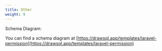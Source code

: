 ```yaml
---
title: Other
weight: 9
---
```


Schema Diagram:

You can find a schema diagram at [https://drawsql.app/templates/laravel-permission](https://drawsql.app/templates/laravel-permission)
